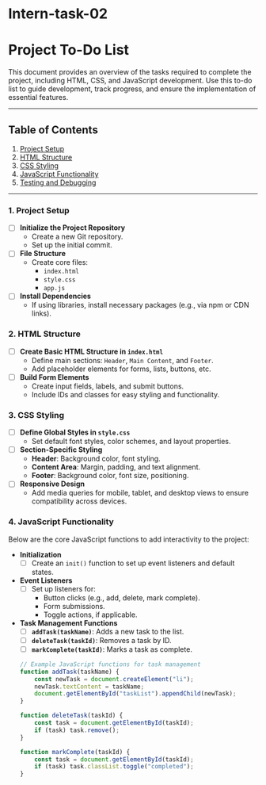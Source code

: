 # Intern-task-02

# Project To-Do List

This document provides an overview of the tasks required to complete the project, including HTML, CSS, and JavaScript development. Use this to-do list to guide development, track progress, and ensure the implementation of essential features.

---

## Table of Contents

1. [Project Setup](#project-setup)
2. [HTML Structure](#html-structure)
3. [CSS Styling](#css-styling)
4. [JavaScript Functionality](#javascript-functionality)
5. [Testing and Debugging](#testing-and-debugging)

---

### 1. Project Setup

- [ ] **Initialize the Project Repository**
  - Create a new Git repository.
  - Set up the initial commit.
- [ ] **File Structure**
  - Create core files:
    - `index.html`
    - `style.css`
    - `app.js`
- [ ] **Install Dependencies**
  - If using libraries, install necessary packages (e.g., via npm or CDN links).

### 2. HTML Structure

- [ ] **Create Basic HTML Structure in `index.html`**
  - Define main sections: `Header`, `Main Content`, and `Footer`.
  - Add placeholder elements for forms, lists, buttons, etc.
- [ ] **Build Form Elements**
  - Create input fields, labels, and submit buttons.
  - Include IDs and classes for easy styling and functionality.

### 3. CSS Styling

- [ ] **Define Global Styles in `style.css`**
  - Set default font styles, color schemes, and layout properties.
- [ ] **Section-Specific Styling**
  - **Header**: Background color, font styling.
  - **Content Area**: Margin, padding, and text alignment.
  - **Footer**: Background color, font size, positioning.
- [ ] **Responsive Design**
  - Add media queries for mobile, tablet, and desktop views to ensure compatibility across devices.

### 4. JavaScript Functionality

Below are the core JavaScript functions to add interactivity to the project:

- **Initialization**
  - [ ] Create an `init()` function to set up event listeners and default states.

- **Event Listeners**
  - [ ] Set up listeners for:
    - Button clicks (e.g., add, delete, mark complete).
    - Form submissions.
    - Toggle actions, if applicable.

- **Task Management Functions**
  - [ ] **`addTask(taskName)`**: Adds a new task to the list.
  - [ ] **`deleteTask(taskId)`**: Removes a task by ID.
  - [ ] **`markComplete(taskId)`**: Marks a task as complete.

  ```javascript
  // Example JavaScript functions for task management
  function addTask(taskName) {
      const newTask = document.createElement("li");
      newTask.textContent = taskName;
      document.getElementById("taskList").appendChild(newTask);
  }

  function deleteTask(taskId) {
      const task = document.getElementById(taskId);
      if (task) task.remove();
  }

  function markComplete(taskId) {
      const task = document.getElementById(taskId);
      if (task) task.classList.toggle("completed");
  }
  
